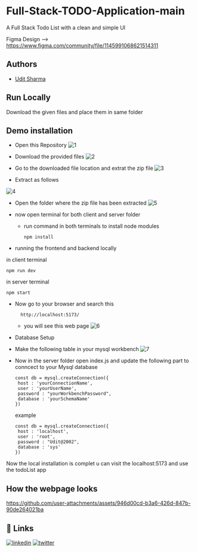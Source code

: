 # Full-Stack-TODO-Application-main
 A Full Stack Todo List with a clean and simple UI 

Figma Design --> https://www.figma.com/community/file/1145991068621514311


## Authors

- [Udit Sharma](https://www.github.com/uditsharma04)


## Run Locally

Download the given files and place them in same folder

## Demo installation

- Open this Repository
![1](https://github.com/UditSharma04/Batch-Systems_Assignmet/assets/109049436/a5b909bd-d2eb-4277-bdaa-4c62957be903)

- Download the provided files
![2](https://github.com/UditSharma04/Batch-Systems_Assignmet/assets/109049436/4d36040e-2be7-4307-9915-381aeb3e00ee)

- Go to the downloaded file location and extrat the zip file
![3](https://github.com/UditSharma04/Batch-Systems_Assignmet/assets/109049436/ae94af54-e773-4180-8313-84999428888b)

- Extract as follows

![4](https://github.com/UditSharma04/Batch-Systems_Assignmet/assets/109049436/8c5b1264-8cc6-4f29-bfb0-606ce0410ff5)

- Open the folder where the zip file has been extracted
![5](https://github.com/UditSharma04/Batch-Systems_Assignmet/assets/109049436/d34049a2-69a0-4876-a683-53daa99d8519)

- now open terminal for both client and server folder
   - run command in both terminals to install node modules
     ```
     npm install
     ```
- running the frontend and backend locally

in client terminal
 ```
npm run dev
```
in server terminal
 ```
npm start
```

- Now go to your browser and search this
  ```
    http://localhost:5173/
  ```
  - you will see this web page
![6](https://github.com/user-attachments/assets/8b559752-5e5c-47f7-8db1-441f6f35747b)

- Database Setup
 - Make the following table in your mysql workbench
   ![7](https://github.com/user-attachments/assets/d826567d-9b3c-4f7c-b33f-370ea2e5692b)

 - Now in the server folder open index.js and update the following part to conncect to your Mysql database
   ```
   const db = mysql.createConnection({
    host : 'yourConnectionName',
    user : 'yourUserName',
    password : "yourWorkbenchPassword",
    database : 'yourSchemaName'
   })
   ```
   example
   ```
   const db = mysql.createConnection({
    host : 'localhost',
    user : 'root',
    password : "Udit@2002",
    database : 'sys'
   })
   ```
Now the local installation is complet u can visit the localhost:5173 and use the todoList app
 

## How the webpage looks
https://github.com/user-attachments/assets/946d00cd-b3a6-426d-847b-90de264021ba






## 🔗 Links
[![linkedin](https://img.shields.io/badge/linkedin-0A66C2?style=for-the-badge&logo=linkedin&logoColor=white)](https://www.linkedin.com/in/hellouditt/)
[![twitter](https://img.shields.io/badge/twitter-1DA1F2?style=for-the-badge&logo=twitter&logoColor=white)](https://twitter.com/hellouditt)

